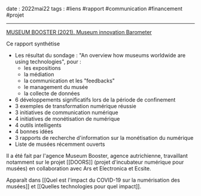 date : 2022mai22
tags : #liens #rapport #communication #financement #projet 

---------
[MUSEUM BOOSTER (2021). Museum innovation Barometer](https://museumbooster.com/wp-content/uploads/2021/08/Museum-Innovation-Barometer-2021.pdf)

Ce rapport synthétise 

- Les résultat du sondage : "An overview how museums worldwide are using technologies", pour : 
	- les expositions
	- la médiation
	- la communication et les "feedbacks"
	- le management du musée
	- la collecte de données
- 6 développements significatifs lors de la période de confinement
- 3 exemples de transformation numérique réussie
- 3 initiatives de communication numérique
- 4 initiatives de monétisation de numérique
- 4 outils intelligents
- 4 bonnes idées
- 3 rapports de recherche d'information sur la monétisation du numérique
- Liste de musées récemment ouverts

Il a été fait par l'agence Museum Booster, agence autrichienne, travaillant notamment sur le projet [[DOORS]] (projet d'incubateur numérique pour musées) en collaboration avec Ars et Electronica et Ecsite. 

Apparaît dans [[Quel est l'impact du COVID-19 sur la numérisation des musées]] et [[Quelles technologies pour quel impact]]. 
